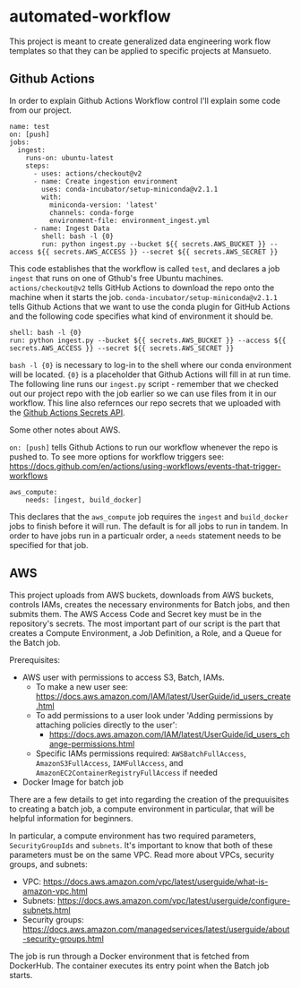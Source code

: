 # automated-workflow

This project is meant to create generalized data engineering work flow templates so that they can be applied to specific projects at Mansueto.

## Github Actions

In order to explain Github Actions Workflow control I'll explain some code from our project.

```
name: test
on: [push]
jobs:
  ingest:
    runs-on: ubuntu-latest
    steps:
      - uses: actions/checkout@v2
      - name: Create ingestion environment
        uses: conda-incubator/setup-miniconda@v2.1.1
        with:
          miniconda-version: 'latest'
          channels: conda-forge
          environment-file: environment_ingest.yml
      - name: Ingest Data
        shell: bash -l {0}
        run: python ingest.py --bucket ${{ secrets.AWS_BUCKET }} --access ${{ secrets.AWS_ACCESS }} --secret ${{ secrets.AWS_SECRET }}
```

This code establishes that the workflow is called `test`, and declares a job `ingest` that runs on one of Gthub's free Ubuntu machines. `actions/checkout@v2` tells GitHub Actions to download the repo onto the machine when it starts the job. `conda-incubator/setup-miniconda@v2.1.1` tells Github Actions that we want to use the conda plugin for GitHub Actions and the following code specifies what kind of environment it should be.

```
shell: bash -l {0}
run: python ingest.py --bucket ${{ secrets.AWS_BUCKET }} --access ${{ secrets.AWS_ACCESS }} --secret ${{ secrets.AWS_SECRET }}
```

`bash -l {0}` is necessary to log-in to the shell where our conda environment will be located. `{0}` is a placeholder that Github Actions will fill in at run time. The following line runs our `ingest.py` script - remember that we checked out our project repo with the job earlier so we can use files from it in our workflow. This line also refernces our repo secrets that we uploaded with the [Github Actions Secrets API](https://docs.github.com/en/rest/actions/secrets). 

Some other notes about AWS.

`on: [push]` tells Github Actions to run our workflow whenever the repo is pushed to. To see more options for workflow triggers see: https://docs.github.com/en/actions/using-workflows/events-that-trigger-workflows


``` 
aws_compute:
    needs: [ingest, build_docker]
```
This declares that the `aws_compute` job requires the `ingest` and `build_docker` jobs to finish before it will run. The default is for all jobs to run in tandem. In order to have jobs run in a particualr order, a `needs` statement needs to be specified for that job.


## AWS

This project uploads from AWS buckets, downloads from AWS buckets, controls IAMs, creates the necessary environments for Batch jobs, and then submits them. The AWS Access Code and Secret key must be in the repository's secrets. The most important part of our script is the part that creates a Compute Environment, a Job Definition, a Role, and a Queue for the Batch job.

Prerequisites:

 - AWS user with permissions to access S3, Batch, IAMs.
    - To make a new user see: https://docs.aws.amazon.com/IAM/latest/UserGuide/id_users_create.html
    - To add permissions to a user look under 'Adding permissions by attaching policies directly to the user':
        - https://docs.aws.amazon.com/IAM/latest/UserGuide/id_users_change-permissions.html
    - Specific IAMs permissions required: `AWSBatchFullAccess`, `AmazonS3FullAccess`, `IAMFullAccess`, and `AmazonEC2ContainerRegistryFullAccess` if needed
 - Docker Image for batch job

There are a few details to get into regarding the creation of the prequuisites to creating a batch job, a compute environment in particular, that will be helpful information for beginners.

In particular, a compute environment has two required parameters, `SecurityGroupIds` and `subnets`. It's important to know that both of these parameters must be on the same VPC. Read more about VPCs, security groups, and subnets:
- VPC: https://docs.aws.amazon.com/vpc/latest/userguide/what-is-amazon-vpc.html
- Subnets: https://docs.aws.amazon.com/vpc/latest/userguide/configure-subnets.html
- Security groups: https://docs.aws.amazon.com/managedservices/latest/userguide/about-security-groups.html

The job is run through a Docker environment that is fetched from DockerHub. The container executes its entry point when the Batch job starts.